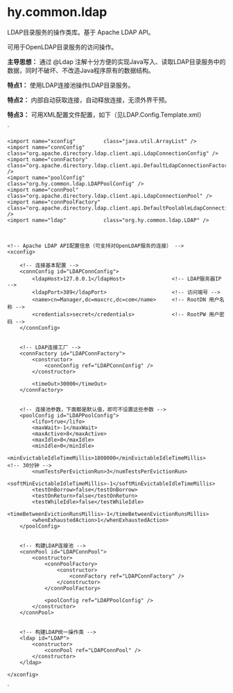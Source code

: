 # hy.common.ldap


LDAP目录服务的操作类库。基于 Apache LDAP API。

可用于OpenLDAP目录服务的访问操作。


__主导思想：__ 通过 @Ldap 注解十分方便的实现Java写入、读取LDAP目录服务中的数据，同时不破坏、不改造Java程序原有的数据结构。

__特点1：__ 使用LDAP连接池操作LDAP目录服务。

__特点2：__ 内部自动获取连接，自动释放连接，无须外界干预。

__特点3：__ 可用XML配置文件配置，如下（见LDAP.Config.Template.xml）


`
<?xml version="1.0" encoding="UTF-8"?>

<config>

	<import name="xconfig"         class="java.util.ArrayList" />
	<import name="connConfig"      class="org.apache.directory.ldap.client.api.LdapConnectionConfig" />
	<import name="connFactory"     class="org.apache.directory.ldap.client.api.DefaultLdapConnectionFactory" />
	<import name="poolConfig"      class="org.hy.common.ldap.LDAPPoolConfig" />
	<import name="connPool"        class="org.apache.directory.ldap.client.api.LdapConnectionPool" />
	<import name="connPoolFactory" class="org.apache.directory.ldap.client.api.DefaultPoolableLdapConnectionFactory" />
	<import name="ldap"            class="org.hy.common.ldap.LDAP" />
	
	
	
	<!-- Apache LDAP API配置信息（可支持对OpenLDAP服务的连接） -->
	<xconfig>
	
		<!-- 连接基本配置 -->
		<connConfig id="LDAPConnConfig">
			<ldapHost>127.0.0.1</ldapHost>               <!-- LDAP服务器IP -->
			<ldapPort>389</ldapPort>                     <!-- 访问端号 -->
			<name>cn=Manager,dc=maxcrc,dc=com</name>     <!-- RootDN 用户名称 -->
			<credentials>secret</credentials>            <!-- RootPW 用户密码 -->
		</connConfig>
		
		
		<!-- LDAP连接工厂 -->
		<connFactory id="LDAPConnFactory">
			<constructor>
				<connConfig ref="LDAPConnConfig" />
			</constructor>
			
			<timeOut>30000</timeOut>
		</connFactory>
		
		
		<!-- 连接池参数，下面都是默认值，即可不设置这些参数 -->
		<poolConfig id="LDAPPoolConfig">
			<lifo>true</lifo>
			<maxWait>-1</maxWait>
			<maxActive>8</maxActive>
			<maxIdle>8</maxIdle>
			<minIdle>0</minIdle>
			<minEvictableIdleTimeMillis>1800000</minEvictableIdleTimeMillis>    <!-- 30分钟 -->
			<numTestsPerEvictionRun>3</numTestsPerEvictionRun>
			<softMinEvictableIdleTimeMillis>-1</softMinEvictableIdleTimeMillis>
			<testOnBorrow>false</testOnBorrow>
			<testOnReturn>false</testOnReturn>
			<testWhileIdle>false</testWhileIdle>
			<timeBetweenEvictionRunsMillis>-1</timeBetweenEvictionRunsMillis>
			<whenExhaustedAction>1</whenExhaustedAction>
		</poolConfig>
		
		
		<!-- 构建LDAP连接池 -->
		<connPool id="LDAPConnPool">
			<constructor>
				<connPoolFactory>
					<constructor>
						<connFactory ref="LDAPConnFactory" />
					</constructor>
				</connPoolFactory>
				
				<poolConfig ref="LDAPPoolConfig" />
			</constructor>
		</connPool>
		
		
		<!-- 构建LDAP统一操作类 -->
		<ldap id="LDAP">
			<constructor>
				<connPool ref="LDAPConnPool" />
			</constructor>
		</ldap>
		
	</xconfig>
	
</config>
`
